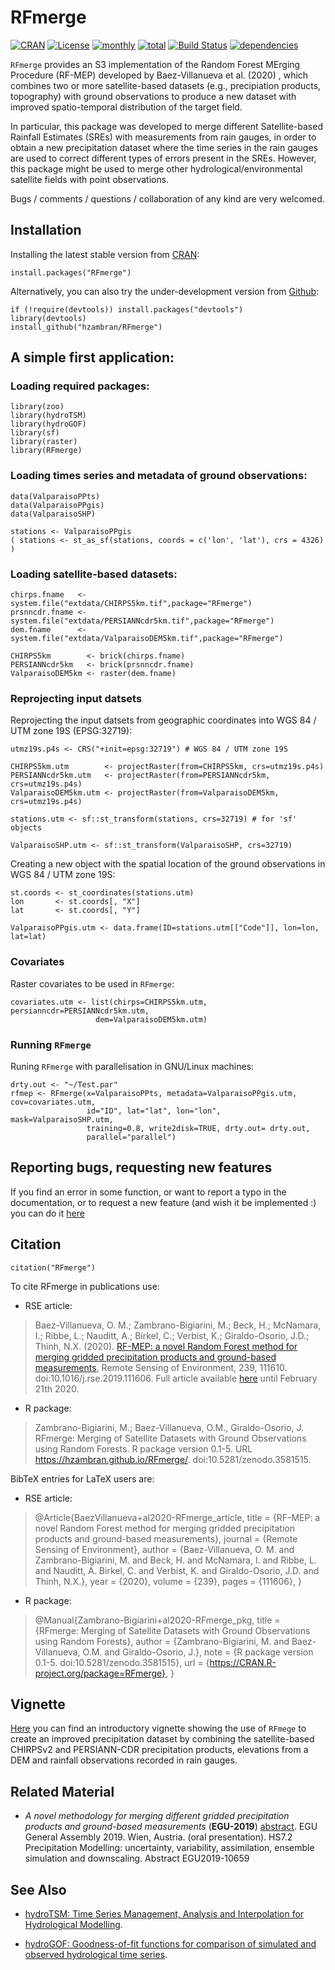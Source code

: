 # RFmerge
[![CRAN](http://www.r-pkg.org/badges/version/RFmerge)](https://cran.r-project.org/package=RFmerge) [![License](https://img.shields.io/badge/license-GPL%20%28%3E=%203%29-lightgrey.svg?style=flat)](http://www.gnu.org/licenses/gpl-3.0.html) [![monthly](http://cranlogs.r-pkg.org/badges/RFmerge)](https://www.rpackages.io/package/RFmerge) [![total](http://cranlogs.r-pkg.org/badges/grand-total/RFmerge)](https://www.rpackages.io/package/RFmerge) [![Build Status](https://travis-ci.org/hzambran/RFmerge.svg?branch=master)](https://travis-ci.org/hzambran/RFmerge) [![dependencies](https://tinyverse.netlify.com/badge/RFmerge)](https://CRAN.R-project.org/package=RFmerge)

`RFmerge` provides an S3 implementation of the Random Forest MErging Procedure (RF-MEP) developed by Baez-Villanueva et al. (2020) , which combines two or more satellite-based datasets (e.g., precipiation products, topography) with ground observations to produce a new dataset with improved spatio-temporal distribution of the target field. 

In particular, this package was developed to merge different Satellite-based Rainfall Estimates (SREs) with measurements from rain gauges, in order to obtain a new precipitation dataset where the time series in the rain gauges are used to correct different types of errors present in the SREs. However, this package might be used to merge other hydrological/environmental satellite fields with point observations. 

Bugs / comments / questions / collaboration of any kind are very welcomed.


## Installation
Installing the latest stable version from [CRAN](https://CRAN.R-project.org/package=RFmerge):
```{r}
install.packages("RFmerge")
```

Alternatively, you can also try the under-development version from [Github](https://github.com/hzambran/RFmerge):
```{r}
if (!require(devtools)) install.packages("devtools")
library(devtools)
install_github("hzambran/RFmerge")
```


## A simple first application:

### Loading required packages:

```{r Loading_other_pks, eval = TRUE, message=FALSE}
library(zoo)
library(hydroTSM)
library(hydroGOF)
library(sf)
library(raster)
library(RFmerge)
```

### Loading times series and metadata of ground observations:

   
```{r Loading_GroundObservarions, eval = TRUE}
data(ValparaisoPPts)
data(ValparaisoPPgis) 
data(ValparaisoSHP)
```

```{r SpatialMetadata}
stations <- ValparaisoPPgis
( stations <- st_as_sf(stations, coords = c('lon', 'lat'), crs = 4326) )
```

### Loading satellite-based datasets:
   
```{r LoadingSatelliteData, eval = TRUE}
chirps.fname   <- system.file("extdata/CHIRPS5km.tif",package="RFmerge")
prsnncdr.fname <- system.file("extdata/PERSIANNcdr5km.tif",package="RFmerge")
dem.fname      <- system.file("extdata/ValparaisoDEM5km.tif",package="RFmerge")

CHIRPS5km        <- brick(chirps.fname)
PERSIANNcdr5km   <- brick(prsnncdr.fname)
ValparaisoDEM5km <- raster(dem.fname)
```

### Reprojecting input datsets

Reprojecting the input datsets from geographic coordinates into WGS 84 / UTM zone 19S (EPSG:32719):

```{r ReprojectingRasters}
utmz19s.p4s <- CRS("+init=epsg:32719") # WGS 84 / UTM zone 19S

CHIRPS5km.utm        <- projectRaster(from=CHIRPS5km, crs=utmz19s.p4s)
PERSIANNcdr5km.utm   <- projectRaster(from=PERSIANNcdr5km, crs=utmz19s.p4s)
ValparaisoDEM5km.utm <- projectRaster(from=ValparaisoDEM5km, crs=utmz19s.p4s)

stations.utm <- sf::st_transform(stations, crs=32719) # for 'sf' objects

ValparaisoSHP.utm <- sf::st_transform(ValparaisoSHP, crs=32719)
```

Creating a new object with the spatial location of the ground observations in  WGS 84 / UTM zone 19S:

```{r FinalMEtadata}
st.coords <- st_coordinates(stations.utm)
lon       <- st.coords[, "X"]
lat       <- st.coords[, "Y"]

ValparaisoPPgis.utm <- data.frame(ID=stations.utm[["Code"]], lon=lon, lat=lat)
```

### Covariates

Raster covariates to be used in `RFmerge`:

```{r CovariatesCreation}
covariates.utm <- list(chirps=CHIRPS5km.utm, persianncdr=PERSIANNcdr5km.utm, 
                   dem=ValparaisoDEM5km.utm)
```

### Running `RFmerge` 

Runing `RFmerge` with parallelisation in GNU/Linux machines:

```{r RFmergeWithLinuxParallelisation, eval = TRUE}
drty.out <- "~/Test.par"
rfmep <- RFmerge(x=ValparaisoPPts, metadata=ValparaisoPPgis.utm, cov=covariates.utm,
                 id="ID", lat="lat", lon="lon",  mask=ValparaisoSHP.utm, 
                 training=0.8, write2disk=TRUE, drty.out= drty.out, 
                 parallel="parallel")
```



## Reporting bugs, requesting new features

If you find an error in some function, or want to report a typo in the documentation, or to request a new feature (and wish it be implemented :) you can do it [here](https://github.com/hzambran/RFmerge/issues)


## Citation 
```{r}
citation("RFmerge")
```

To cite RFmerge in publications use:

* RSE article:
> Baez-Villanueva, O. M.; Zambrano-Bigiarini, M.; Beck, H.; McNamara, I.; Ribbe, L.; Nauditt, A.; Birkel, C.; Verbist, K.; Giraldo-Osorio, J.D.; Thinh, N.X. (2020). [RF-MEP: a novel Random Forest method for merging gridded precipitation products and ground-based measurements](https://authors.elsevier.com/c/1aKrd7qzSnJWL), Remote Sensing of Environment, 239, 111610. doi:10.1016/j.rse.2019.111606. Full article available [here](https://authors.elsevier.com/c/1aKrd7qzSnJWL) until February 21th 2020.

* R package:
> Zambrano-Bigiarini, M.; Baez-Villanueva, O.M., Giraldo-Osorio, J. RFmerge: Merging of Satellite Datasets with Ground Observations using Random Forests. R package version 0.1-5. URL https://hzambran.github.io/RFmerge/. doi:10.5281/zenodo.3581515.



BibTeX entries for LaTeX users are:


* RSE article:

> @Article{BaezVillanueva+al2020-RFmerge_article,
>     title = {RF-MEP: a novel Random Forest method for merging gridded precipitation products and ground-based measurements},
>     journal = {Remote Sensing of Environment},
>     author = {Baez-Villanueva, O. M. and Zambrano-Bigiarini, M. and Beck, H. and McNamara, I. and Ribbe, L. and Nauditt, A. Birkel, C. and Verbist, K. and Giraldo-Osorio, J.D. and Thinh, N.X.},
>     year = {2020},
>     volume = {239},
>     pages = {111606},
>   }


* R package:

> @Manual{Zambrano-Bigiarini+al2020-RFmerge_pkg,
>     title = {RFmerge: Merging of Satellite Datasets with Ground Observations using Random Forests},
>     author = {Zambrano-Bigiarini, M. and Baez-Villanueva, O.M. and Giraldo-Osorio, J.},
>     note = {R package version 0.1-5. doi:10.5281/zenodo.3581515},
>     url = {https://CRAN.R-project.org/package=RFmerge},
>   }

## Vignette 
[Here](https://github.com/hzambran/RFmerge/blob/master/vignettes/RFmerge-RainfallExample-full.pdf) you can find an introductory vignette showing the use of `RFmege` to create an improved precipitation dataset by combining the satellite-based CHIRPSv2 and PERSIANN-CDR precipitation products, elevations from a DEM and rainfall observations recorded in rain gauges.



## Related Material 

* *A novel methodology for merging different gridded precipitation products and ground-based measurements* (**EGU-2019**)  [abstract](https://meetingorganizer.copernicus.org/EGU2019/EGU2019-10659.pdf). EGU General Assembly 2019. Wien, Austria. (oral presentation). HS7.2 Precipitation Modelling: uncertainty, variability, assimilation, ensemble simulation and downscaling. Abstract EGU2019-10659


## See Also 

* [hydroTSM: Time Series Management, Analysis and Interpolation for Hydrological Modelling](https://github.com/hzambran/hydroTSM).

* [hydroGOF: Goodness-of-fit functions for comparison of simulated and observed hydrological time series](https://github.com/hzambran/hydroGOF).

